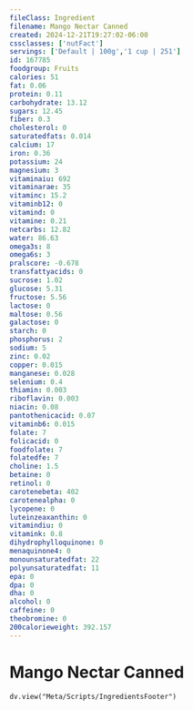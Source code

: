 ```yaml
---
fileClass: Ingredient
filename: Mango Nectar Canned
created: 2024-12-21T19:27:02-06:00
cssclasses: ['nutFact']
servings: ['Default | 100g','1 cup | 251']
id: 167785
foodgroup: Fruits
calories: 51
fat: 0.06
protein: 0.11
carbohydrate: 13.12
sugars: 12.45
fiber: 0.3
cholesterol: 0
saturatedfats: 0.014
calcium: 17
iron: 0.36
potassium: 24
magnesium: 3
vitaminaiu: 692
vitaminarae: 35
vitaminc: 15.2
vitaminb12: 0
vitamind: 0
vitamine: 0.21
netcarbs: 12.82
water: 86.63
omega3s: 8
omega6s: 3
pralscore: -0.678
transfattyacids: 0
sucrose: 1.02
glucose: 5.31
fructose: 5.56
lactose: 0
maltose: 0.56
galactose: 0
starch: 0
phosphorus: 2
sodium: 5
zinc: 0.02
copper: 0.015
manganese: 0.028
selenium: 0.4
thiamin: 0.003
riboflavin: 0.003
niacin: 0.08
pantothenicacid: 0.07
vitaminb6: 0.015
folate: 7
folicacid: 0
foodfolate: 7
folatedfe: 7
choline: 1.5
betaine: 0
retinol: 0
carotenebeta: 402
carotenealpha: 0
lycopene: 0
luteinzeaxanthin: 0
vitamindiu: 0
vitamink: 0.8
dihydrophylloquinone: 0
menaquinone4: 0
monounsaturatedfat: 22
polyunsaturatedfat: 11
epa: 0
dpa: 0
dha: 0
alcohol: 0
caffeine: 0
theobromine: 0
200calorieweight: 392.157
---
```


# Mango Nectar Canned

```dataviewjs
dv.view("Meta/Scripts/IngredientsFooter")
```